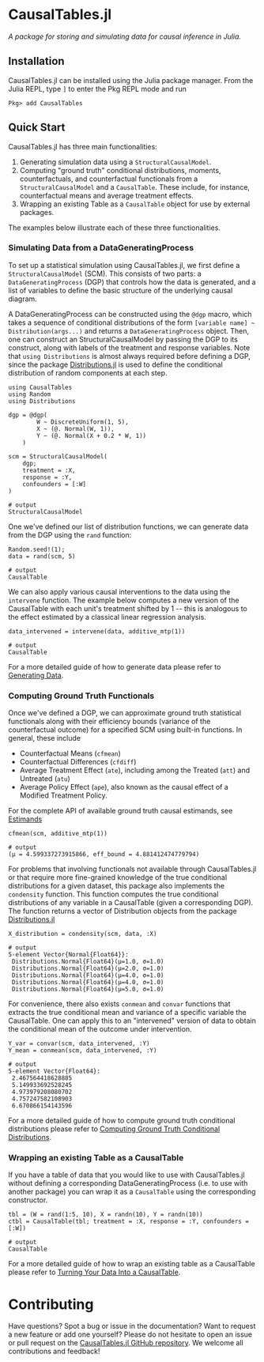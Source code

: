 # CausalTables.jl

*A package for storing and simulating data for causal inference in Julia.*

## Installation
CausalTables.jl can be installed using the Julia package manager.
From the Julia REPL, type `]` to enter the Pkg REPL mode and run

```
Pkg> add CausalTables
```

## Quick Start

CausalTables.jl has three main functionalities:

1. Generating simulation data using a `StructuralCausalModel`.
2. Computing "ground truth" conditional distributions, moments, counterfactuals, and counterfactual functionals from a `StructuralCausalModel` and a `CausalTable`. These include, for instance, counterfactual means and average treatment effects.
3. Wrapping an existing Table as a `CausalTable` object for use by external packages.

The examples below illustrate each of these three functionalities.

### Simulating Data from a DataGeneratingProcess

To set up a statistical simulation using CausalTables.jl, we first define a `StructuralCausalModel` (SCM). This consists of two parts: a `DataGeneratingProcess` (DGP) that controls how the data is generated, and a list of variables to define the basic structure of the underlying causal diagram.

A DataGeneratingProcess can be constructed using the `@dgp` macro, which takes a sequence of conditional distributions of the form `[variable name] ~ Distribution(args...)` and returns a `DataGeneratingProcess` object. Then, one can construct an StructuralCausalModel by passing the DGP to its construct, along with labels of the treatment and response variables. Note that `using Distributions` is almost always required before defining a DGP, since the package [Distributions.jl](https://juliastats.org/Distributions.jl/stable/) is used to define the conditional distribution of random components at each step.

```jldoctest quicktest; output = false, filter = r"(?<=.{21}).*"s
using CausalTables
using Random
using Distributions

dgp = @dgp(
        W ~ DiscreteUniform(1, 5),
        X ~ (@. Normal(W, 1)),
        Y ~ (@. Normal(X + 0.2 * W, 1))
    )

scm = StructuralCausalModel(
    dgp;
    treatment = :X,
    response = :Y,
    confounders = [:W]
)

# output
StructuralCausalModel
```

One we've defined our list of distribution functions, we can generate data from the DGP using the `rand` function:

```jldoctest quicktest; output = false, filter = r"(?<=.{11}).*"s
Random.seed!(1);
data = rand(scm, 5)

# output
CausalTable
```

We can also apply various causal interventions to the data using the `intervene` function. The example below computes a new version of the CausalTable with each unit's treatment shifted by 1 -- this is analogous to the effect estimated by a classical linear regression analysis. 

```jldoctest quicktest; output = false, filter = r"(?<=.{11}).*"s
data_intervened = intervene(data, additive_mtp(1))

# output
CausalTable
```

For a more detailed guide of how to generate data please refer to [Generating Data](man/generating-data.md).

### Computing Ground Truth Functionals

Once we've defined a DGP, we can approximate ground truth statistical functionals along with their efficiency bounds (variance of the counterfactual outcome) for a specified SCM using built-in functions. In general, these include

- Counterfactual Means (`cfmean`)
- Counterfactual Differences (`cfdiff`)
- Average Treatment Effect (`ate`), including among the Treated (`att`) and Untreated (`atu`)
- Average Policy Effect (`ape`), also known as the causal effect of a Modified Treatment Policy. 

For the complete API of available ground truth causal estimands, see [Estimands](man/estimands.md)

```jldoctest quicktest
cfmean(scm, additive_mtp(1))

# output
(μ = 4.599337273915866, eff_bound = 4.881412474779794)
```

For problems that involving functionals not available through CausalTables.jl or that require more fine-grained knowledge of the true conditional distributions for a given dataset, this package also implements the `condensity` function. This function computes the true conditional distributions of any variable in a CausalTable (given a corresponding DGP). The function returns a vector of Distribution objects from the package [Distributions.jl](https://juliastats.org/Distributions.jl/stable/)

```jldoctest quicktest
X_distribution = condensity(scm, data, :X)

# output
5-element Vector{Normal{Float64}}:
 Distributions.Normal{Float64}(μ=1.0, σ=1.0)
 Distributions.Normal{Float64}(μ=2.0, σ=1.0)
 Distributions.Normal{Float64}(μ=4.0, σ=1.0)
 Distributions.Normal{Float64}(μ=4.0, σ=1.0)
 Distributions.Normal{Float64}(μ=5.0, σ=1.0)
```

For convenience, there also exists `conmean` and `convar` functions that extracts the true conditional mean and variance of a specific variable the CausalTable. One can apply this to an "intervened" version of data to obtain the conditional mean of the outcome under intervention. 

```jldoctest quicktest
Y_var = convar(scm, data_intervened, :Y)
Y_mean = conmean(scm, data_intervened, :Y)

# output
5-element Vector{Float64}:
 2.467564418628885
 5.149933692528245
 4.973979208080702
 4.757247582108903
 6.670866154143596
```

For a more detailed guide of how to compute ground truth conditional distributions please refer to [Computing Ground Truth Conditional Distributions](man/ground-truth.md).

### Wrapping an existing Table as a CausalTable

If you have a table of data that you would like to use with CausalTables.jl without defining a corresponding DataGeneratingProcess (i.e. to use with another package) you can wrap it as a `CausalTable` using the corresponding constructor.

```jldoctest quicktest; output = false, filter = r"(?<=.{11}).*"s
tbl = (W = rand(1:5, 10), X = randn(10), Y = randn(10))
ctbl = CausalTable(tbl; treatment = :X, response = :Y, confounders = [:W])

# output
CausalTable
```

For a more detailed guide of how to wrap an existing table as a CausalTable please refer to [Turning Your Data Into a CausalTable](man/formatting.md).

# Contributing

Have questions? Spot a bug or issue in the documentation? Want to request a new feature or add one yourself? Please do not hesitate to open an issue or pull request on the [CausalTables.jl GitHub repository](https://github.com/salbalkus/CausalTables.jl). We welcome all contributions and feedback!
